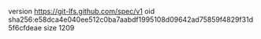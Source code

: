 version https://git-lfs.github.com/spec/v1
oid sha256:e58dca4e040ee512c0ba7aabdf1995108d09642ad75859f4829f31d5f6cfdeae
size 1209
